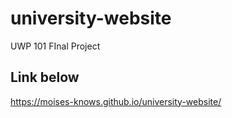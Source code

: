 # university-website
UWP 101 FInal Project

## Link below

https://moises-knows.github.io/university-website/
